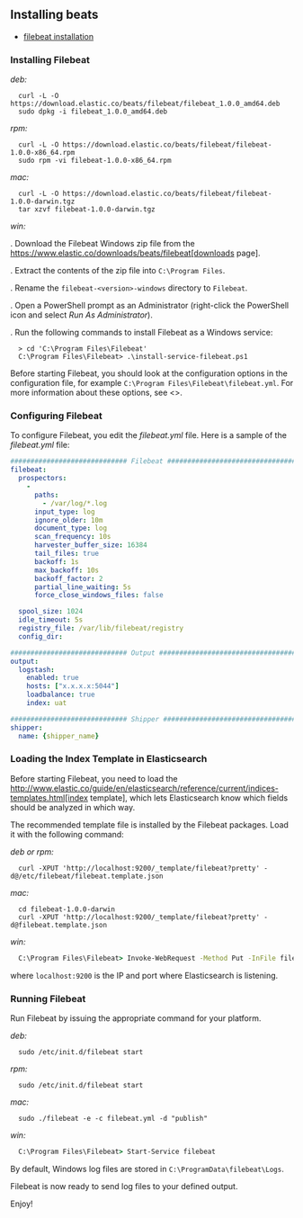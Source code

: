 ## Installing beats

* [filebeat installation](https://www.elastic.co/guide/en/beats/filebeat/current/index.html)


### Installing Filebeat


*deb:*

```shell
  curl -L -O https://download.elastic.co/beats/filebeat/filebeat_1.0.0_amd64.deb
  sudo dpkg -i filebeat_1.0.0_amd64.deb
```

*rpm:*

```shell
  curl -L -O https://download.elastic.co/beats/filebeat/filebeat-1.0.0-x86_64.rpm
  sudo rpm -vi filebeat-1.0.0-x86_64.rpm
```


*mac:*

```shell
  curl -L -O https://download.elastic.co/beats/filebeat/filebeat-1.0.0-darwin.tgz
  tar xzvf filebeat-1.0.0-darwin.tgz
```

*win:*

. Download the Filebeat Windows zip file from the
https://www.elastic.co/downloads/beats/filebeat[downloads page].

. Extract the contents of the zip file into `C:\Program Files`.

. Rename the `filebeat-<version>-windows` directory to `Filebeat`.

. Open a PowerShell prompt as an Administrator (right-click the PowerShell icon and select *Run As Administrator*).

. Run the following commands to install Filebeat as a Windows service:

```
  > cd 'C:\Program Files\Filebeat'
  C:\Program Files\Filebeat> .\install-service-filebeat.ps1
```

Before starting Filebeat, you should look at the configuration options in the configuration
file, for example `C:\Program Files\Filebeat\filebeat.yml`. For more information about these options,
see <<filebeat-configuration-details>>.

### Configuring Filebeat

To configure Filebeat, you edit the _filebeat.yml_ file. Here is a sample of
the _filebeat.yml_ file:

```yaml
############################# Filebeat ######################################
filebeat:
  prospectors:
    -
      paths:
        - /var/log/*.log
      input_type: log
      ignore_older: 10m
      document_type: log
      scan_frequency: 10s
      harvester_buffer_size: 16384
      tail_files: true
      backoff: 1s
      max_backoff: 10s
      backoff_factor: 2
      partial_line_waiting: 5s
      force_close_windows_files: false

  spool_size: 1024
  idle_timeout: 5s
  registry_file: /var/lib/filebeat/registry
  config_dir:

############################# Output ##########################################
output:
  logstash:
    enabled: true
    hosts: ["x.x.x.x:5044"]
    loadbalance: true
    index: uat

############################# Shipper #########################################
shipper:
  name: {shipper_name}

```

### Loading the Index Template in Elasticsearch

Before starting Filebeat, you need to load the
http://www.elastic.co/guide/en/elasticsearch/reference/current/indices-templates.html[index
template], which lets Elasticsearch know which fields should be analyzed
in which way.

The recommended template file is installed by the Filebeat packages. Load it with the
following command:

*deb or rpm:*

```
  curl -XPUT 'http://localhost:9200/_template/filebeat?pretty' -d@/etc/filebeat/filebeat.template.json
```

*mac:*

```shell
  cd filebeat-1.0.0-darwin
  curl -XPUT 'http://localhost:9200/_template/filebeat?pretty' -d@filebeat.template.json
```

*win:*

```bat
  C:\Program Files\Filebeat> Invoke-WebRequest -Method Put -InFile filebeat.template.json -Uri http://localhost:9200/_template/filebeat?pretty
```

where `localhost:9200` is the IP and port where Elasticsearch is listening.


### Running Filebeat

Run Filebeat by issuing the appropriate command for your platform.

*deb:*

```shell
  sudo /etc/init.d/filebeat start
```

*rpm:*

```shell
  sudo /etc/init.d/filebeat start
```

*mac:*

```shell
  sudo ./filebeat -e -c filebeat.yml -d "publish"
```

*win:*

```bat
  C:\Program Files\Filebeat> Start-Service filebeat
```
By default, Windows log files are stored in `C:\ProgramData\filebeat\Logs`.

Filebeat is now ready to send log files to your defined output.

Enjoy!
